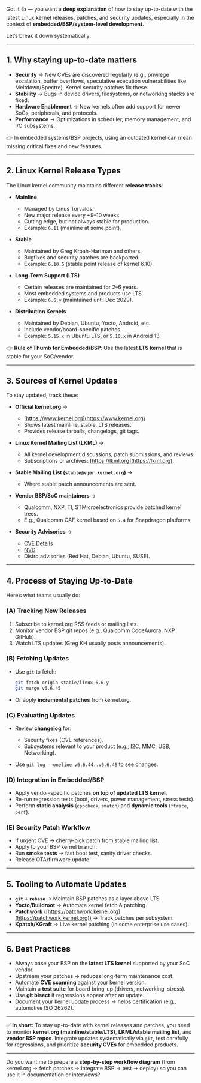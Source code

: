 Got it 👍 — you want a **deep explanation** of how to stay up-to-date with the latest Linux kernel releases, patches, and security updates, especially in the context of **embedded/BSP/system-level development**.

Let’s break it down systematically:

---

## 1. **Why staying up-to-date matters**

* **Security** → New CVEs are discovered regularly (e.g., privilege escalation, buffer overflows, speculative execution vulnerabilities like Meltdown/Spectre). Kernel security patches fix these.
* **Stability** → Bugs in device drivers, filesystems, or networking stacks are fixed.
* **Hardware Enablement** → New kernels often add support for newer SoCs, peripherals, and protocols.
* **Performance** → Optimizations in scheduler, memory management, and I/O subsystems.

👉 In embedded systems/BSP projects, using an outdated kernel can mean missing critical fixes and new features.

---

## 2. **Linux Kernel Release Types**

The Linux kernel community maintains different **release tracks**:

* **Mainline**

  * Managed by Linus Torvalds.
  * New major release every \~9–10 weeks.
  * Cutting edge, but not always stable for production.
  * Example: `6.11` (mainline at some point).

* **Stable**

  * Maintained by Greg Kroah-Hartman and others.
  * Bugfixes and security patches are backported.
  * Example: `6.10.5` (stable point release of kernel 6.10).

* **Long-Term Support (LTS)**

  * Certain releases are maintained for 2–6 years.
  * Most embedded systems and products use LTS.
  * Example: `6.6.y` (maintained until Dec 2029).

* **Distribution Kernels**

  * Maintained by Debian, Ubuntu, Yocto, Android, etc.
  * Include vendor/board-specific patches.
  * Example: `5.15.x` in Ubuntu LTS, or `5.10.x` in Android 13.

👉 **Rule of Thumb for Embedded/BSP**: Use the latest **LTS kernel** that is stable for your SoC/vendor.

---

## 3. **Sources of Kernel Updates**

To stay updated, track these:

* **Official kernel.org** →

  * [https://www.kernel.org](https://www.kernel.org)
  * Shows latest mainline, stable, LTS releases.
  * Provides release tarballs, changelogs, git tags.

* **Linux Kernel Mailing List (LKML)** →

  * All kernel development discussions, patch submissions, and reviews.
  * Subscriptions or archives: [https://lkml.org](https://lkml.org).

* **Stable Mailing List (`stable@vger.kernel.org`)** →

  * Where stable patch announcements are sent.

* **Vendor BSP/SoC maintainers** →

  * Qualcomm, NXP, TI, STMicroelectronics provide patched kernel trees.
  * E.g., Qualcomm CAF kernel based on `5.4` for Snapdragon platforms.

* **Security Advisories** →

  * [CVE Details](https://www.cvedetails.com/)
  * [NVD](https://nvd.nist.gov/)
  * Distro advisories (Red Hat, Debian, Ubuntu, SUSE).

---

## 4. **Process of Staying Up-to-Date**

Here’s what teams usually do:

### (A) **Tracking New Releases**

1. Subscribe to kernel.org RSS feeds or mailing lists.
2. Monitor vendor BSP git repos (e.g., Qualcomm CodeAurora, NXP GitHub).
3. Watch LTS updates (Greg KH usually posts announcements).

### (B) **Fetching Updates**

* Use `git` to fetch:

  ```bash
  git fetch origin stable/linux-6.6.y
  git merge v6.6.45
  ```
* Or apply **incremental patches** from kernel.org.

### (C) **Evaluating Updates**

* Review **changelog** for:

  * Security fixes (CVE references).
  * Subsystems relevant to your product (e.g., I2C, MMC, USB, Networking).
* Use `git log --oneline v6.6.44..v6.6.45` to see changes.

### (D) **Integration in Embedded/BSP**

* Apply vendor-specific patches **on top of updated LTS kernel**.
* Re-run regression tests (boot, drivers, power management, stress tests).
* Perform **static analysis** (`cppcheck`, `smatch`) and **dynamic tools** (`ftrace`, `perf`).

### (E) **Security Patch Workflow**

* If urgent CVE → cherry-pick patch from stable mailing list.
* Apply to your BSP kernel branch.
* Run **smoke tests** → fast boot test, sanity driver checks.
* Release OTA/firmware update.

---

## 5. **Tooling to Automate Updates**

* **`git` + `rebase`** → Maintain BSP patches as a layer above LTS.
* **Yocto/Buildroot** → Automate kernel fetch & patching.
* **Patchwork** ([https://patchwork.kernel.org](https://patchwork.kernel.org)) → Track patches per subsystem.
* **Kpatch/KGraft** → Live kernel patching (in some enterprise use cases).

---

## 6. **Best Practices**

* Always base your BSP on the **latest LTS kernel** supported by your SoC vendor.
* Upstream your patches → reduces long-term maintenance cost.
* Automate **CVE scanning** against your kernel version.
* Maintain a **test suite** for board bring-up (drivers, networking, stress).
* Use **git bisect** if regressions appear after an update.
* Document your kernel update process → helps certification (e.g., automotive ISO 26262).

---

✅ **In short:**
To stay up-to-date with kernel releases and patches, you need to monitor **kernel.org (mainline/stable/LTS)**, **LKML/stable mailing list**, and **vendor BSP repos**. Integrate updates systematically via `git`, test carefully for regressions, and prioritize **security CVEs** for embedded products.

---

Do you want me to prepare a **step-by-step workflow diagram** (from kernel.org → fetch patches → integrate BSP → test → deploy) so you can use it in documentation or interviews?
